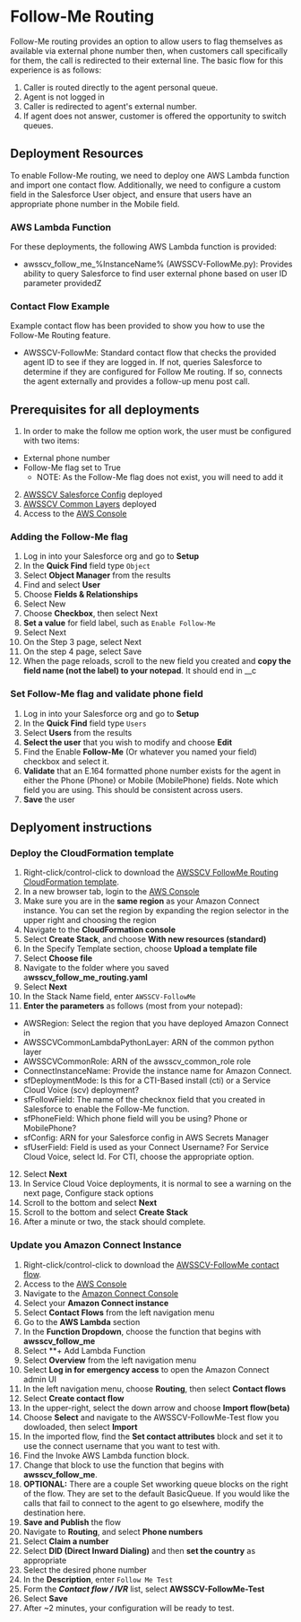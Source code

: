 # Follow-Me Routing
Follow-Me routing provides an option to allow users to flag themselves as available via external phone number then, when customers call specifically for them, the call is redirected to their external line. The basic flow for this experience is as follows:
1. Caller is routed directly to the agent personal queue.
2. Agent is not logged in
3. Caller is redirected to agent's external number.
4. If agent does not answer, customer is offered the opportunity to switch queues.

## Deployment Resources
To enable Follow-Me routing, we need to deploy one AWS Lambda function and import one contact flow. Additionally, we need to configure a custom field in the Salesforce User object, and ensure that users have an appropriate phone number in the Mobile field.

### AWS Lambda Function
For these deployments, the following AWS Lambda function is provided:
- awsscv_follow_me_%InstanceName% (AWSSCV-FollowMe.py): Provides ability to query Salesforce to find user external phone based on user ID parameter providedZ

### Contact Flow Example
Example contact flow has been provided to show you how to use the Follow-Me Routing feature.
- AWSSCV-FollowMe: Standard contact flow that checks the provided agent ID to see if they are logged in. If not, queries Salesforce to determine if they are configured for Follow Me routing. If so, connects the agent externally and provides a follow-up menu post call.

## Prerequisites for all deployments
1. In order to make the follow me option work, the user must be configured with two items:
- External phone number
- Follow-Me flag set to True
  - NOTE: As the Follow-Me flag does not exist, you will need to add it
2. [AWSSCV Salesforce Config](../../Common/AWSSCV-SalesforceConfig) deployed
3. [AWSSCV Common Layers](../../Common/AWSSCV-CommonLayers) deployed
4. Access to the [AWS Console](https://console.aws.amazon.com/console/home)

### Adding the Follow-Me flag
1. Log in into your Salesforce org and go to **Setup** 
2. In the **Quick Find** field type `Object`
3. Select **Object Manager** from the results
4. Find and select **User**
5. Choose **Fields & Relationships**
6. Select New
7. Choose **Checkbox**, then select Next
8. **Set a value** for field label, such as `Enable Follow-Me`
9. Select Next
10. On the Step 3 page, select Next
11.	On the step 4 page, select Save
12.	When the page reloads, scroll to the new field you created and **copy the field name (not the label) to your notepad**. It should end in __c

### Set Follow-Me flag and validate phone field
1. Log in into your Salesforce org and go to **Setup** 
2. In the **Quick Find** field type `Users`
3. Select **Users** from the results
4. **Select the user** that you wish to modify and choose **Edit**
5. Find the Enable **Follow-Me** (Or whatever you named your field) checkbox and select it.
6. **Validate** that an E.164 formatted phone number exists for the agent in either the Phone (Phone) or Mobile (MobilePhone) fields. Note which field you are using. This should be consistent across users.
7. **Save** the user

## Deplyoment instructions
### Deploy the CloudFormation template
1. Right-click/control-click to download the [AWSSCV FollowMe Routing CloudFormation template](../../Examples/AWSSCV-FollowMeRouting/CloudFormation/awsscv_follow_me_routing.yaml).
2. In a new browser tab, login to the [AWS Console](https://console.aws.amazon.com/console/home)
3.	Make sure you are in the **same region** as your Amazon Connect instance. You can set the region by expanding the region selector in the upper right and choosing the region
4.	Navigate to the **CloudFormation console**
5.	Select **Create Stack**, and choose **With new resources (standard)**
6.	In the Specify Template section, choose **Upload a template file**
7.	Select **Choose file**
8.	Navigate to the folder where you saved a**wsscv_follow_me_routing.yaml**
9.	Select **Next**
10.	In the Stack Name field, enter `AWSSCV-FollowMe`
11.	**Enter the parameters** as follows (most from your notepad):
 - AWSRegion: Select the region that you have deployed Amazon Connect in
 - AWSSCVCommonLambdaPythonLayer: ARN of the common python layer
 - AWSSCVCommonRole: ARN of the awsscv_common_role role
 - ConnectInstanceName: Provide the instance name for Amazon Connect.
 - sfDeploymentMode: Is this for a CTI-Based install (cti) or a Service Cloud Voice (scv) deployment?
 - sfFollowField: The name of the checknox field that you created in Salesforce to enable the Follow-Me function.
 - sfPhoneField: Which phone field will you be using? Phone or MobilePhone?
 - sfConfig: ARN for your Salesforce config in AWS Secrets Manager
 - sfUserField: Field is used as your Connect Username? For Service Cloud Voice, select Id. For CTI, choose the appropriate option.
12.	Select **Next**
13.	In Service Cloud Voice deployments, it is normal to see a warning on the next page, Configure stack options
14.	Scroll to the bottom and select **Next**
15.	Scroll to the bottom and select **Create Stack**
16.	After a minute or two, the stack should complete.

### Update you Amazon Connect Instance
1. Right-click/control-click to download the [AWSSCV-FollowMe contact flow](../../Examples/AWSSCV-FollowMeRouting/ContactFlows/AWSSCV-FollowMe-Test).
2. Access to the [AWS Console](https://console.aws.amazon.com/console/home)
3. Navigate to the [Amazon Connect Console](https://console.aws.amazon.com/connect/home)
4. Select your **Amazon Connect instance**
5. Select **Contact Flows** from the left navigation menu
6. Go to the **AWS Lambda** section
7. In the **Function Dropdown**, choose the function that begins with **awsscv_follow_me**
8. Select **+ Add Lambda Function
9. Select **Overview** from the left navigation menu
10. Select **Log in for emergency access** to open the Amazon Connect admin UI
11. In the left navigation menu, choose **Routing**, then select **Contact flows**
12. Select **Create contact flow**
13. In the upper-right, select the down arrow and choose **Import flow(beta)**
14. Choose **Select** and navigate to the AWSSCV-FollowMe-Test flow you dowloaded, then select **Import**
15. In the imported flow, find the **Set contact attributes** block and set it to use the connect username that you want to test with.
16. Find the Invoke AWS Lambda function block.
17. Change that block to use the function that begins with **awsscv_follow_me**.
18. **OPTIONAL:** There are a couple Set wworking queue blocks on the right of the flow. They are set to the default BasicQueue. If you would like the calls that fail to connect to the agent to go elsewhere, modify the destination here.
19. **Save and Publish** the flow
20. Navigate to **Routing**, and select **Phone numbers**
21. Select **Claim a number**
22. Select **DID (Direct Inward Dialing)** and then **set the country** as appropriate
23. Select the desired phone number
24. In the **Description**, enter `Follow Me Test`
25. Form the ***Contact flow / IVR*** list, select **AWSSCV-FollowMe-Test**
26. Select **Save**
27. After ~2 minutes, your configuration will be ready to test.
